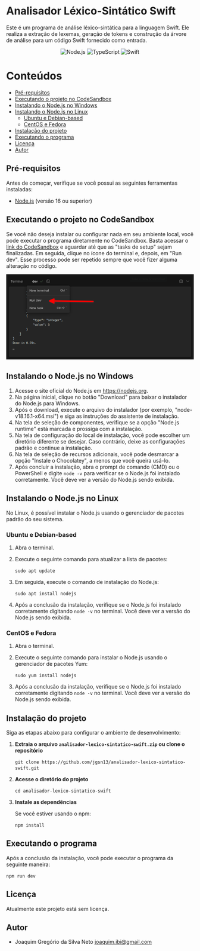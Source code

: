 # Analisador Léxico-Sintático Swift

Este é um programa de análise léxico-sintática para a linguagem Swift. Ele realiza a extração de lexemas, geração de tokens e construção da árvore de análise para um código Swift fornecido como entrada.

<p align="center">
  <img src="https://img.shields.io/badge/Node.js-16%2B-green" alt="Node.js">
  <img src="https://img.shields.io/badge/TypeScript-4.9%2B-blue" alt="TypeScript">
  <img src="https://img.shields.io/badge/Swift-5.5-orange" alt="Swift">
</p>

# Conteúdos

- [Pré-requisitos](#pré-requisitos)
- [Executando o projeto no CodeSandbox](#executando-o-projeto-no-codesandbox)
- [Instalando o Node.js no Windows](#instalando-o-nodejs-no-windows)
- [Instalando o Node.js no Linux](#instalando-o-nodejs-no-linux)
  - [Ubuntu e Debian-based](#ubuntu-e-debian-based)
  - [CentOS e Fedora](#centos-e-fedora)
- [Instalação do projeto](#instalação-do-projeto)
- [Executando o programa](#executando-o-programa)
- [Licença](#licença)
- [Autor](#autor)

## Pré-requisitos

Antes de começar, verifique se você possui as seguintes ferramentas instaladas:

- [Node.js](https://nodejs.org) (versão 16 ou superior)

## Executando o projeto no CodeSandbox

Se você não deseja instalar ou configurar nada em seu ambiente local, você pode executar o programa diretamente no CodeSandbox. Basta acessar o [link do CodeSandbox](https://codesandbox.io/p/github/jgsn13/analisador-lexico-sintatico-swift/main?layout=%257B%2522sidebarPanel%2522%253A%2522EXPLORER%2522%252C%2522rootPanelGroup%2522%253A%257B%2522direction%2522%253A%2522horizontal%2522%252C%2522contentType%2522%253A%2522UNKNOWN%2522%252C%2522type%2522%253A%2522PANEL_GROUP%2522%252C%2522id%2522%253A%2522ROOT_LAYOUT%2522%252C%2522panels%2522%253A%255B%257B%2522type%2522%253A%2522PANEL_GROUP%2522%252C%2522contentType%2522%253A%2522UNKNOWN%2522%252C%2522direction%2522%253A%2522vertical%2522%252C%2522id%2522%253A%2522cljxgg9ct000g206g4ve2ibk4%2522%252C%2522sizes%2522%253A%255B44.264705882352935%252C55.735294117647065%255D%252C%2522panels%2522%253A%255B%257B%2522type%2522%253A%2522PANEL_GROUP%2522%252C%2522contentType%2522%253A%2522EDITOR%2522%252C%2522direction%2522%253A%2522horizontal%2522%252C%2522id%2522%253A%2522EDITOR%2522%252C%2522panels%2522%253A%255B%257B%2522type%2522%253A%2522PANEL%2522%252C%2522contentType%2522%253A%2522EDITOR%2522%252C%2522id%2522%253A%2522cljxgg9ct000b206gk4gb3l6e%2522%257D%255D%252C%2522sizes%2522%253A%255B100%255D%257D%252C%257B%2522type%2522%253A%2522PANEL_GROUP%2522%252C%2522contentType%2522%253A%2522SHELLS%2522%252C%2522direction%2522%253A%2522horizontal%2522%252C%2522id%2522%253A%2522SHELLS%2522%252C%2522panels%2522%253A%255B%257B%2522type%2522%253A%2522PANEL%2522%252C%2522contentType%2522%253A%2522SHELLS%2522%252C%2522id%2522%253A%2522cljxgg9ct000f206gx56ynwr4%2522%257D%255D%252C%2522sizes%2522%253A%255B100%255D%257D%255D%257D%252C%257B%2522type%2522%253A%2522PANEL_GROUP%2522%252C%2522contentType%2522%253A%2522DEVTOOLS%2522%252C%2522direction%2522%253A%2522vertical%2522%252C%2522id%2522%253A%2522DEVTOOLS%2522%252C%2522panels%2522%253A%255B%257B%2522type%2522%253A%2522PANEL%2522%252C%2522contentType%2522%253A%2522DEVTOOLS%2522%252C%2522id%2522%253A%2522cljxgg9ct000d206gn9b56ldn%2522%257D%255D%252C%2522sizes%2522%253A%255B100%255D%257D%255D%252C%2522sizes%2522%253A%255B68.30065359477123%252C31.699346405228766%255D%257D%252C%2522tabbedPanels%2522%253A%257B%2522cljxgg9ct000b206gk4gb3l6e%2522%253A%257B%2522tabs%2522%253A%255B%257B%2522id%2522%253A%2522cljxgg9ct000a206ge36j6edj%2522%252C%2522mode%2522%253A%2522permanent%2522%252C%2522type%2522%253A%2522FILE%2522%252C%2522filepath%2522%253A%2522%252FREADME.md%2522%257D%255D%252C%2522id%2522%253A%2522cljxgg9ct000b206gk4gb3l6e%2522%252C%2522activeTabId%2522%253A%2522cljxgg9ct000a206ge36j6edj%2522%257D%252C%2522cljxgg9ct000d206gn9b56ldn%2522%253A%257B%2522id%2522%253A%2522cljxgg9ct000d206gn9b56ldn%2522%252C%2522tabs%2522%253A%255B%255D%257D%252C%2522cljxgg9ct000f206gx56ynwr4%2522%253A%257B%2522id%2522%253A%2522cljxgg9ct000f206gx56ynwr4%2522%252C%2522tabs%2522%253A%255B%257B%2522id%2522%253A%2522cljxgg9ct000e206g0brpef8f%2522%252C%2522mode%2522%253A%2522permanent%2522%252C%2522type%2522%253A%2522TERMINAL%2522%252C%2522shellId%2522%253A%2522cljxgg9rl000ifog5hd0e9m0s%2522%257D%252C%257B%2522type%2522%253A%2522TASK_LOG%2522%252C%2522taskId%2522%253A%2522dev%2522%252C%2522id%2522%253A%2522cljxggjfa00qr206gercwxc8h%2522%252C%2522mode%2522%253A%2522permanent%2522%257D%255D%252C%2522activeTabId%2522%253A%2522cljxggjfa00qr206gercwxc8h%2522%257D%257D%252C%2522showDevtools%2522%253Atrue%252C%2522showShells%2522%253Atrue%252C%2522showSidebar%2522%253Atrue%252C%2522sidebarPanelSize%2522%253A15%257D) e aguardar até que as "tasks de setup" sejam finalizadas. Em seguida, clique no ícone do terminal e, depois, em "Run dev". Esse processo pode ser repetido sempre que você fizer alguma alteração no código.

![CodeSandbox](.media/sandbox.png)

## Instalando o Node.js no Windows

1. Acesse o site oficial do Node.js em https://nodejs.org.
2. Na página inicial, clique no botão "Download" para baixar o instalador do Node.js para Windows.
3. Após o download, execute o arquivo do instalador (por exemplo, "node-v18.16.1-x64.msi") e siga as instruções do assistente de instalação.
4. Na tela de seleção de componentes, verifique se a opção "Node.js runtime" está marcada e prossiga com a instalação.
5. Na tela de configuração do local de instalação, você pode escolher um diretório diferente se desejar. Caso contrário, deixe as configurações padrão e continue a instalação.
6. Na tela de seleção de recursos adicionais, você pode desmarcar a opção "Instale o Chocolatey", a menos que você queira usá-lo.
7. Após concluir a instalação, abra o prompt de comando (CMD) ou o PowerShell e digite `node -v` para verificar se o Node.js foi instalado corretamente. Você deve ver a versão do Node.js sendo exibida.

## Instalando o Node.js no Linux

No Linux, é possível instalar o Node.js usando o gerenciador de pacotes padrão do seu sistema.

### Ubuntu e Debian-based

1. Abra o terminal.
2. Execute o seguinte comando para atualizar a lista de pacotes:

   ```
   sudo apt update
   ```

3. Em seguida, execute o comando de instalação do Node.js:

   ```
   sudo apt install nodejs
   ```

4. Após a conclusão da instalação, verifique se o Node.js foi instalado corretamente digitando `node -v` no terminal. Você deve ver a versão do Node.js sendo exibida.

### CentOS e Fedora

1. Abra o terminal.
2. Execute o seguinte comando para instalar o Node.js usando o gerenciador de pacotes Yum:

   ```
   sudo yum install nodejs
   ```

3. Após a conclusão da instalação, verifique se o Node.js foi instalado corretamente digitando `node -v` no terminal. Você deve ver a versão do Node.js sendo exibida.

## Instalação do projeto

Siga as etapas abaixo para configurar o ambiente de desenvolvimento:

1. **Extraia o arquivo `analisador-lexico-sintatico-swift.zip` ou clone o repositório**

   ```
   git clone https://github.com/jgsn13/analisador-lexico-sintatico-swift.git
   ```

2. **Acesse o diretório do projeto**

   ```
   cd analisador-lexico-sintatico-swift
   ```

3. **Instale as dependências**

   Se você estiver usando o npm:

   ```
   npm install
   ```

## Executando o programa

Após a conclusão da instalação, você pode executar o programa da seguinte maneira:

```
npm run dev
```

## Licença

Atualmente este projeto está sem licença.

## Autor

- Joaquim Gregório da Silva Neto <joaquim.ibi@gmail.com>

